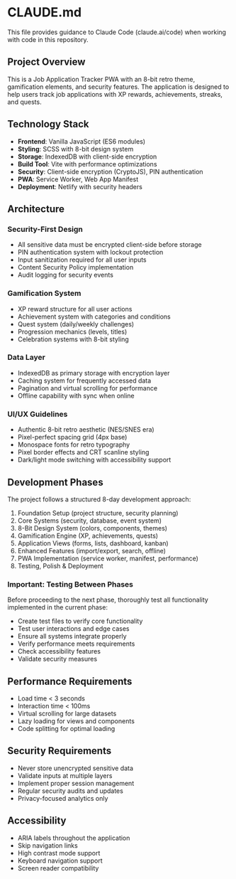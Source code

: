 # CLAUDE.md

This file provides guidance to Claude Code (claude.ai/code) when working with code in this repository.

## Project Overview

This is a Job Application Tracker PWA with an 8-bit retro theme, gamification elements, and security features. The application is designed to help users track job applications with XP rewards, achievements, streaks, and quests.

## Technology Stack

- **Frontend**: Vanilla JavaScript (ES6 modules)
- **Styling**: SCSS with 8-bit design system
- **Storage**: IndexedDB with client-side encryption
- **Build Tool**: Vite with performance optimizations
- **Security**: Client-side encryption (CryptoJS), PIN authentication
- **PWA**: Service Worker, Web App Manifest
- **Deployment**: Netlify with security headers

## Architecture

### Security-First Design
- All sensitive data must be encrypted client-side before storage
- PIN authentication system with lockout protection
- Input sanitization required for all user inputs
- Content Security Policy implementation
- Audit logging for security events

### Gamification System
- XP reward structure for all user actions
- Achievement system with categories and conditions
- Quest system (daily/weekly challenges)
- Progression mechanics (levels, titles)
- Celebration systems with 8-bit styling

### Data Layer
- IndexedDB as primary storage with encryption layer
- Caching system for frequently accessed data
- Pagination and virtual scrolling for performance
- Offline capability with sync when online

### UI/UX Guidelines
- Authentic 8-bit retro aesthetic (NES/SNES era)
- Pixel-perfect spacing grid (4px base)
- Monospace fonts for retro typography
- Pixel border effects and CRT scanline styling
- Dark/light mode switching with accessibility support

## Development Phases

The project follows a structured 8-day development approach:
1. Foundation Setup (project structure, security planning)
2. Core Systems (security, database, event system)
3. 8-Bit Design System (colors, components, themes)
4. Gamification Engine (XP, achievements, quests)
5. Application Views (forms, lists, dashboard, kanban)
6. Enhanced Features (import/export, search, offline)
7. PWA Implementation (service worker, manifest, performance)
8. Testing, Polish & Deployment

### Important: Testing Between Phases
Before proceeding to the next phase, thoroughly test all functionality implemented in the current phase:
- Create test files to verify core functionality
- Test user interactions and edge cases
- Ensure all systems integrate properly
- Verify performance meets requirements
- Check accessibility features
- Validate security measures

## Performance Requirements

- Load time < 3 seconds
- Interaction time < 100ms
- Virtual scrolling for large datasets
- Lazy loading for views and components
- Code splitting for optimal loading

## Security Requirements

- Never store unencrypted sensitive data
- Validate inputs at multiple layers
- Implement proper session management
- Regular security audits and updates
- Privacy-focused analytics only

## Accessibility

- ARIA labels throughout the application
- Skip navigation links
- High contrast mode support
- Keyboard navigation support
- Screen reader compatibility